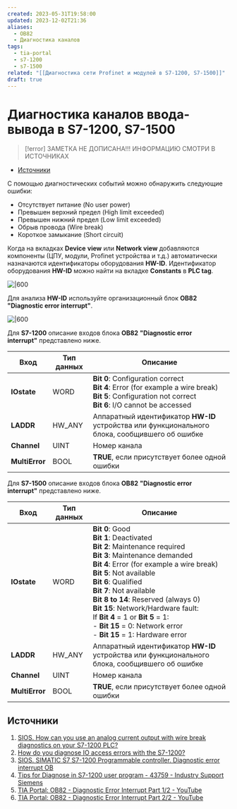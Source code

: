 ```yaml
---
created: 2023-05-31T19:58:00
updated: 2023-12-02T21:36
aliases:
  - OB82
  - Диагностика каналов
tags:
  - tia-portal
  - s7-1200
  - s7-1500
related: "[[Диагностика сети Profinet и модулей в S7-1200, S7-1500]]"
draft: true
---
```

# Диагностика каналов ввода-вывода в S7-1200, S7-1500

>[!error] ЗАМЕТКА НЕ ДОПИСАНА!!! ИНФОРМАЦИЮ СМОТРИ В ИСТОЧНИКАХ

- [Источники](#%D0%98%D1%81%D1%82%D0%BE%D1%87%D0%BD%D0%B8%D0%BA%D0%B8)

С помощью диагностических событий можно обнаружить следующие ошибки:
- Отсутствует питание (No user power)
- Превышен верхний предел (High limit exceeded)
- Превышен нижний предел (Low limit exceeded)
- Обрыв провода (Wire break)
- Короткое замыкание (Short circuit)

Когда на вкладках **Device** **view** или **Network view** добавляются компоненты (ЦПУ, модули, Profinet устройства и т.д.) автоматически назначаются идентификаторы оборудования **HW-ID**. Идентификатор оборудования **HW-ID** можно найти на вкладке **Constants** в **PLC tag**.

![|600](OLD_SIEMENS/Attachments/514674.png)

Для анализа **HW-ID** используйте организационный блок **OB82 "Diagnostic error interrupt"**.

![|600](OLD_SIEMENS/Attachments/514673.png)

Для **S7-1200** описание входов блока **OB82** **"Diagnostic error interrupt"** представлено ниже.

| **Вход**       | **Тип данных** | **Описание** |
| ---------- | ---------- | -------- |
| **IOstate**    | WORD           | **Bit 0**: Configuration correct<br>**Bit 4**: Error (for example a wire break)<br>**Bit 5**: Configuration not correct<br>**Bit 6**: I/O cannot be accessed|
| **LADDR**      | HW_ANY         | Аппаратный идентификатор **HW-ID** устройства или функционального блока, сообщившего об ошибке |
| **Channel**    | UINT           | Номер канала |
| **MultiError** | BOOL           | **TRUE**, если присутствует более одной ошибки |

Для **S7-1500** описание входов блока **OB82** **"Diagnostic error interrupt"** представлено ниже.

| **Вход**       | **Тип данных** | **Описание** |
| ---------- | ---------- | -------- |
| **IOstate**    | WORD           | **Bit 0**: Good<br>**Bit 1**: Deactivated<br>**Bit 2**: Maintenance required<br>**Bit 3**: Maintenance demanded<br>**Bit 4**: Error (for example a wire break)<br>**Bit 5**: Not available<br>**Bit 6**: Qualified<br>**Bit 7**: Not available<br>**Bit 8 to 14**: Reserved (always 0)<br>**Bit 15**: Network/Hardware fault:<br>If **Bit 4** = 1 or **Bit 5** = 1:<br>- **Bit 15** = 0: Network error<br>- **Bit 15** = 1: Hardware error|
| **LADDR**      | HW_ANY         | Аппаратный идентификатор **HW-ID** устройства или функционального блока, сообщившего об ошибке |
| **Channel**    | UINT           | Номер канала |
| **MultiError** | BOOL           | **TRUE**, если присутствует более одной ошибки |

## Источники

1. [SIOS. How can you use an analog current output with wire break diagnostics on your S7-1200 PLC?](https://support.industry.siemens.com/cs/document/42320122/how-can-you-use-an-analog-current-output-with-wire-break-diagnostics-on-your-s7-1200-plc-?dti=0&lc=en-WW)
2. [How do you diagnose IO access errors with the S7-1200?](https://support.industry.siemens.com/cs/document/42781105/how-do-you-diagnose-io-access-errors-with-the-s7-1200-?dti=0&dl=en&lc=tr-TR)
3. [SIOS. SIMATIC S7 S7-1200 Programmable controller. Diagnostic error interrupt OB](https://support.industry.siemens.com/cs/mdm/107623221?c=70491858187&lc=en-BE)
4. [Tips for Diagnose in S7-1200 user program - 43759 - Industry Support Siemens](https://support.industry.siemens.com/forum/WW/en/posts/tips-for-diagnose-in-s7-1200-user-program/43759)
5. [TIA Portal: OB82 - Diagnostic Error Interrupt Part 1/2 - YouTube](https://www.youtube.com/watch?v=bEkD6CMB6n4)
6. [TIA Portal: OB82 - Diagnostic Error Interrupt Part 2/2 - YouTube](https://www.youtube.com/watch?v=BrbIEU2i0qc)
